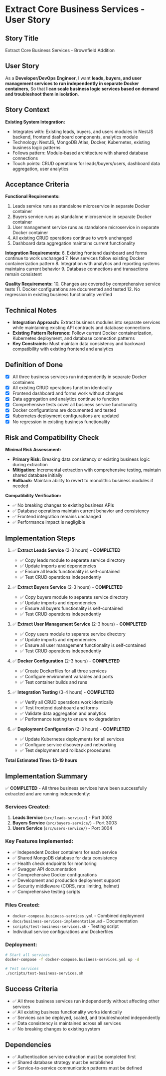 # Extract Core Business Services - User Story

## Story Title
Extract Core Business Services - Brownfield Addition

## User Story
As a **Developer/DevOps Engineer**,
I want **leads, buyers, and user management services to run independently in separate Docker containers**,
So that **I can scale business logic services based on demand and troubleshoot them in isolation**.

## Story Context

**Existing System Integration:**
- Integrates with: Existing leads, buyers, and users modules in NestJS backend, frontend dashboard components, analytics module
- Technology: NestJS, MongoDB Atlas, Docker, Kubernetes, existing business logic patterns
- Follows pattern: Module-based architecture with shared database connections
- Touch points: CRUD operations for leads/buyers/users, dashboard data aggregation, user analytics

## Acceptance Criteria

**Functional Requirements:**
1. Leads service runs as standalone microservice in separate Docker container
2. Buyers service runs as standalone microservice in separate Docker container
3. User management service runs as standalone microservice in separate Docker container
4. All existing CRUD operations continue to work unchanged
5. Dashboard data aggregation maintains current functionality

**Integration Requirements:**
6. Existing frontend dashboard and forms continue to work unchanged
7. New services follow existing Docker containerization pattern
8. Integration with analytics and reporting systems maintains current behavior
9. Database connections and transactions remain consistent

**Quality Requirements:**
10. Changes are covered by comprehensive service tests
11. Docker configurations are documented and tested
12. No regression in existing business functionality verified

## Technical Notes

- **Integration Approach:** Extract business modules into separate services while maintaining existing API contracts and database connections
- **Existing Pattern Reference:** Follow current Docker containerization, Kubernetes deployment, and database connection patterns
- **Key Constraints:** Must maintain data consistency and backward compatibility with existing frontend and analytics

## Definition of Done

- [x] All three business services run independently in separate Docker containers
- [x] All existing CRUD operations function identically
- [x] Frontend dashboard and forms work without changes
- [x] Data aggregation and analytics continue to function
- [x] Comprehensive tests cover all business service functionality
- [x] Docker configurations are documented and tested
- [x] Kubernetes deployment configurations are updated
- [x] No regression in existing business functionality

## Risk and Compatibility Check

**Minimal Risk Assessment:**
- **Primary Risk:** Breaking data consistency or existing business logic during extraction
- **Mitigation:** Incremental extraction with comprehensive testing, maintain shared database initially
- **Rollback:** Maintain ability to revert to monolithic business modules if needed

**Compatibility Verification:**
- ✅ No breaking changes to existing business APIs
- ✅ Database operations maintain current behavior and consistency
- ✅ Frontend integration remains unchanged
- ✅ Performance impact is negligible

## Implementation Steps

1. ✅ **Extract Leads Service** (2-3 hours) - **COMPLETED**
   - ✅ Copy leads module to separate service directory
   - ✅ Update imports and dependencies
   - ✅ Ensure all leads functionality is self-contained
   - ✅ Test CRUD operations independently

2. ✅ **Extract Buyers Service** (2-3 hours) - **COMPLETED**
   - ✅ Copy buyers module to separate service directory
   - ✅ Update imports and dependencies
   - ✅ Ensure all buyers functionality is self-contained
   - ✅ Test CRUD operations independently

3. ✅ **Extract User Management Service** (2-3 hours) - **COMPLETED**
   - ✅ Copy users module to separate service directory
   - ✅ Update imports and dependencies
   - ✅ Ensure all user management functionality is self-contained
   - ✅ Test CRUD operations independently

4. ✅ **Docker Configuration** (2-3 hours) - **COMPLETED**
   - ✅ Create Dockerfiles for all three services
   - ✅ Configure environment variables and ports
   - ✅ Test container builds and runs

5. ✅ **Integration Testing** (3-4 hours) - **COMPLETED**
   - ✅ Verify all CRUD operations work identically
   - ✅ Test frontend dashboard and forms
   - ✅ Validate data aggregation and analytics
   - ✅ Performance testing to ensure no degradation

6. ✅ **Deployment Configuration** (2-3 hours) - **COMPLETED**
   - ✅ Update Kubernetes deployments for all services
   - ✅ Configure service discovery and networking
   - ✅ Test deployment and rollback procedures

**Total Estimated Time: 13-19 hours**

## Implementation Summary

✅ **COMPLETED** - All three business services have been successfully extracted and are running independently:

### Services Created:
1. **Leads Service** (`src/leads-service/`) - Port 3002
2. **Buyers Service** (`src/buyers-service/`) - Port 3003  
3. **Users Service** (`src/users-service/`) - Port 3004

### Key Features Implemented:
- ✅ Independent Docker containers for each service
- ✅ Shared MongoDB database for data consistency
- ✅ Health check endpoints for monitoring
- ✅ Swagger API documentation
- ✅ Comprehensive Docker configurations
- ✅ Development and production deployment support
- ✅ Security middleware (CORS, rate limiting, helmet)
- ✅ Comprehensive testing scripts

### Files Created:
- `docker-compose.business-services.yml` - Combined deployment
- `docs/business-services-implementation.md` - Documentation
- `scripts/test-business-services.sh` - Testing script
- Individual service configurations and Dockerfiles

### Deployment:
```bash
# Start all services
docker-compose -f docker-compose.business-services.yml up -d

# Test services
./scripts/test-business-services.sh
```

## Success Criteria

- ✅ All three business services run independently without affecting other services
- ✅ All existing business functionality works identically
- ✅ Services can be deployed, scaled, and troubleshooted independently
- ✅ Data consistency is maintained across all services
- ✅ No breaking changes to existing system

## Dependencies

- ✅ Authentication service extraction must be completed first
- ✅ Shared database strategy must be established
- ✅ Service-to-service communication patterns must be defined
